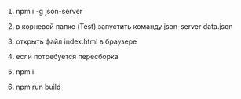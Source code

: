 1. npm i -g json-server
2. в корневой папке (Test) запустить команду json-server data.json
3. открыть файл index.html в браузере 

1. если потребуется пересборка
2. npm i
3. npm run build
